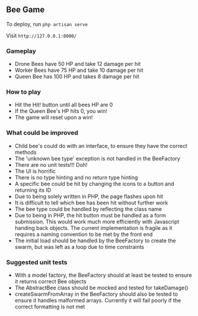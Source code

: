 ## Bee Game

To deploy, run `php artisan serve`

Visit `http://127.0.0.1:8000/`

### Gameplay

- Drone Bees have 50 HP and take 12 damage per hit
- Worker Bees have 75 HP and take 10 damage per hit
- Queen Bee has 100 HP and takes 8 damage per hit

### How to play
- Hit the Hit! button until all bees HP are 0
- If the Queen Bee's HP hits 0, you win!
- The game will reset upon a win!

### What could be improved
- Child bee's could do with an interface, to ensure they have the correct methods
- The 'unknown bee type' exception is not handled in the BeeFactory
- There are no unit tests!!! Doh!
- The UI is horrific
- There is no type hinting and no return type hinting
- A specific bee could be hit by changing the icons to a button and returning its ID
- Due to being solely written in PHP, the page flashes upon hit
- It is difficult to tell which bee has been hit without further work
- The bee type could be handled by reflecting the class name
- Due to being in PHP, the hit button must be handled as a form submission. This would work much more efficiently with 
Javascript handing back objects. The current implementation is fragile as it requires a naming convention to be met by
the front end
- The initial load should be handled by the BeeFactory to create the swarm, but was left as a loop due to time 
constraints

### Suggested unit tests
- With a model factory, the BeeFactory should at least be tested to ensure it returns correct Bee objects
- The AbstractBee class should be mocked and tested for takeDamage()
- createSwarmFromArray in the BeeFactory should also be tested to ensure it handles malformed arrays. Currently it will
fail poorly if the correct formatting is not met